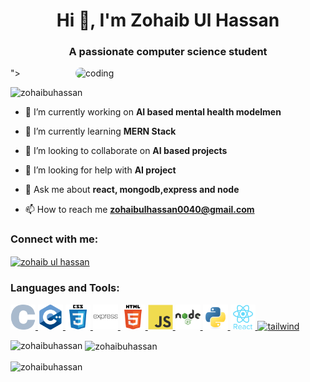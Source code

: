 <h1 align="center">Hi 👋, I'm Zohaib Ul Hassan</h1>
<h3 align="center">A passionate computer science student</h3>
<img align="right" alt="coding" width="400" src="https://images.squarespace-cdn.com/content/v1/5769fc401b631bab1addb2ab/1541580611624-TE64QGKRJG8SWAIUS7NS/coding-freak.gif"  style="border-radius: 10px" />
">
<p align="left"> <img src="https://komarev.com/ghpvc/?username=zohaibuhassan&label=Profile%20views&color=0e75b6&style=flat" alt="zohaibuhassan" /> </p>

- 🔭 I’m currently working on **AI based mental health modelmen**

- 🌱 I’m currently learning **MERN Stack**

- 👯 I’m looking to collaborate on **AI based projects**

- 🤝 I’m looking for help with **AI project**

- 💬 Ask me about **react, mongodb,express and node**

- 📫 How to reach me **zohaibulhassan0040@gmail.com**

<h3 align="left">Connect with me:</h3>
<p align="left">
<a href="https://linkedin.com/in/zohaib ul hassan" target="blank"><img align="center" src="https://raw.githubusercontent.com/rahuldkjain/github-profile-readme-generator/master/src/images/icons/Social/linked-in-alt.svg" alt="zohaib ul hassan" height="30" width="40" /></a>
</p>

<h3 align="left">Languages and Tools:</h3>
<p align="left"> <a href="https://www.cprogramming.com/" target="_blank" rel="noreferrer"> <img src="https://raw.githubusercontent.com/devicons/devicon/master/icons/c/c-original.svg" alt="c" width="40" height="40"/> </a> <a href="https://www.w3schools.com/cpp/" target="_blank" rel="noreferrer"> <img src="https://raw.githubusercontent.com/devicons/devicon/master/icons/cplusplus/cplusplus-original.svg" alt="cplusplus" width="40" height="40"/> </a> <a href="https://www.w3schools.com/css/" target="_blank" rel="noreferrer"> <img src="https://raw.githubusercontent.com/devicons/devicon/master/icons/css3/css3-original-wordmark.svg" alt="css3" width="40" height="40"/> </a> <a href="https://expressjs.com" target="_blank" rel="noreferrer"> <img src="https://raw.githubusercontent.com/devicons/devicon/master/icons/express/express-original-wordmark.svg" alt="express" width="40" height="40"/> </a> <a href="https://www.w3.org/html/" target="_blank" rel="noreferrer"> <img src="https://raw.githubusercontent.com/devicons/devicon/master/icons/html5/html5-original-wordmark.svg" alt="html5" width="40" height="40"/> </a> <a href="https://developer.mozilla.org/en-US/docs/Web/JavaScript" target="_blank" rel="noreferrer"> <img src="https://raw.githubusercontent.com/devicons/devicon/master/icons/javascript/javascript-original.svg" alt="javascript" width="40" height="40"/> </a> <a href="https://nodejs.org" target="_blank" rel="noreferrer"> <img src="https://raw.githubusercontent.com/devicons/devicon/master/icons/nodejs/nodejs-original-wordmark.svg" alt="nodejs" width="40" height="40"/> </a> <a href="https://www.python.org" target="_blank" rel="noreferrer"> <img src="https://raw.githubusercontent.com/devicons/devicon/master/icons/python/python-original.svg" alt="python" width="40" height="40"/> </a> <a href="https://reactjs.org/" target="_blank" rel="noreferrer"> <img src="https://raw.githubusercontent.com/devicons/devicon/master/icons/react/react-original-wordmark.svg" alt="react" width="40" height="40"/> </a> <a href="https://tailwindcss.com/" target="_blank" rel="noreferrer"> <img src="https://www.vectorlogo.zone/logos/tailwindcss/tailwindcss-icon.svg" alt="tailwind" width="40" height="40"/> </a> </p>

<p><img align="left" src="https://github-readme-stats.vercel.app/api/top-langs?username=zohaibuhassan&show_icons=true&locale=en&layout=compact" alt="zohaibuhassan" /></p>

<p>&nbsp;<img align="center" src="https://github-readme-stats.vercel.app/api?username=zohaibuhassan&show_icons=true&locale=en" alt="zohaibuhassan" /></p>

<p><img align="center" src="https://github-readme-streak-stats.herokuapp.com/?user=zohaibuhassan&" alt="zohaibuhassan" /></p>
